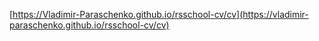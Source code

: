 
[https://Vladimir-Paraschenko.github.io/rsschool-cv/cv](https://vladimir-paraschenko.github.io/rsschool-cv/cv)
